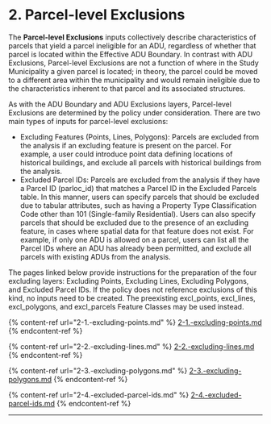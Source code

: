 # 2. Parcel-level Exclusions

The **Parcel-level Exclusions** inputs collectively describe characteristics of parcels that yield a parcel ineligible for an ADU, regardless of whether that parcel is located within the Effective ADU Boundary. In contrast with ADU Exclusions, Parcel-level Exclusions are not a function of where in the Study Municipality a given parcel is located; in theory, the parcel could be moved to a different area within the municipality and would remain ineligible due to the characteristics inherent to that parcel and its associated structures.

As with the ADU Boundary and ADU Exclusions layers, Parcel-level Exclusions are determined by the policy under consideration. There are two main types of inputs for parcel-level exclusions:

* Excluding Features (Points, Lines, Polygons): Parcels are excluded from the analysis if an excluding feature is present on the parcel. For example, a user could introduce point data defining locations of historical buildings, and exclude all parcels with historical buildings from the analysis.
* Excluded Parcel IDs: Parcels are excluded from the analysis if they have a Parcel ID (parloc\_id) that matches a Parcel ID in the Excluded Parcels table. In this manner, users can specify parcels that should be excluded due to tabular attributes, such as having a Property Type Classification Code other than 101 (Single-family Residential). Users can also specify parcels that should be excluded due to the presence of an excluding feature, in cases where spatial data for that feature does not exist. For example, if only one ADU is allowed on a parcel, users can list all the Parcel IDs where an ADU has already been permitted, and exclude all parcels with existing ADUs from the analysis.&#x20;

The pages linked below provide instructions for the preparation of the four excluding layers: Excluding Points, Excluding Lines, Excluding Polygons, and Excluded Parcel IDs.  If the policy does not reference exclusions of this kind, no inputs need to be created. The preexisting excl\_points, excl\_lines, excl\_polygons, and excl\_parcels Feature Classes may be used instead.

{% content-ref url="2-1.-excluding-points.md" %}
[2-1.-excluding-points.md](2-1.-excluding-points.md)
{% endcontent-ref %}

{% content-ref url="2-2.-excluding-lines.md" %}
[2-2.-excluding-lines.md](2-2.-excluding-lines.md)
{% endcontent-ref %}

{% content-ref url="2-3.-excluding-polygons.md" %}
[2-3.-excluding-polygons.md](2-3.-excluding-polygons.md)
{% endcontent-ref %}

{% content-ref url="2-4.-excluded-parcel-ids.md" %}
[2-4.-excluded-parcel-ids.md](2-4.-excluded-parcel-ids.md)
{% endcontent-ref %}





****

